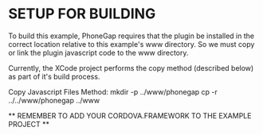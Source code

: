 # SETUP FOR BUILDING

To build this example, PhoneGap requires that the plugin be installed in the
correct location relative to this example's www directory.  So we must copy or
link the plugin javascript code to the www directory.

Currently, the XCode project performs the copy method (described below) as part
of it's build process.

Copy Javascript Files Method:
	mkdir -p ../www/phonegap
	cp -r ../../www/phonegap ../www


** REMEMBER TO ADD YOUR CORDOVA.FRAMEWORK TO THE EXAMPLE PROJECT **